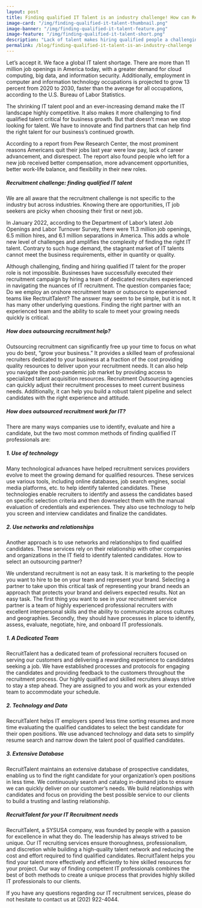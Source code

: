 ```yaml
---
layout: post
title: Finding qualified IT Talent is an industry challenge! How can RecruitTalent Help?
image-card: "/img/finding-qualified-it-talent-thumbnail.png"
image-banner: "/img/finding-qualified-it-talent-feature.png"
image-feature: "/img/finding-qualified-it-talent-short.png"
description: "Lack of talent makes hiring qualified people a challenging task for businesses across industries for growth to customers.                                      "
permalink: /blog/finding-qualified-it-talent-is-an-industry-challenge 
---
```


Let’s accept it. We face a global IT talent shortage. There are more than 11 million job openings in America today, with a greater demand for cloud computing, big data, and information security. Additionally, employment in computer and information technology occupations is projected to grow 13 percent from 2020 to 2030, faster than the average for all occupations, according to the U.S. Bureau of Labor Statistics.

The shrinking IT talent pool and an ever-increasing demand make the IT landscape highly competitive. It also makes it more challenging to find qualified talent critical for business growth. But that doesn’t mean we stop looking for talent. We have to innovate and find partners that can help find the right talent for our business’s continued growth.

According to a report from Pew Research Center, the most prominent reasons Americans quit their jobs last year were low pay, lack of career advancement, and disrespect. The report also found people who left for a new job received better compensation, more advancement opportunities, better work-life balance, and flexibility in their new roles.
##### Recruitment challenge: finding qualified IT talent

We are all aware that the recruitment challenge is not specific to the industry but across industries. Knowing there are opportunities, IT job seekers are picky when choosing their first or next job.

In January 2022, according to the Department of Labor’s latest Job Openings and Labor Turnover Survey, there were 11.3 million job openings, 6.5 million hires, and 6.1 million separations in America. This adds a whole new level of challenges and amplifies the complexity of finding the right IT talent. Contrary to such huge demand, the stagnant market of IT talents cannot meet the business requirements, either in quantity or quality.

Although challenging, finding and hiring qualified IT talent for the proper role is not impossible. Businesses have successfully executed their recruitment campaign by hiring a team of dedicated recruiters experienced in navigating the nuances of IT recruitment. The question companies face; Do we employ an onshore recruitment team or outsource to experienced teams like RectruitTalent? The answer may seem to be simple, but it is not. It has many other underlying questions. Finding the right partner with an experienced team and the ability to scale to meet your growing needs quickly is critical.
##### How does outsourcing recruitment help?

Outsourcing recruitment can significantly free up your time to focus on what you do best, “grow your business.” It provides a skilled team of professional recruiters dedicated to your business at a fraction of the cost providing quality resources to deliver upon your recruitment needs. It can also help you navigate the post-pandemic job market by providing access to specialized talent acquisition resources. Recruitment Outsourcing agencies can quickly adjust their recruitment processes to meet current business needs. Additionally, it can help you build a robust talent pipeline and select candidates with the right experience and attitude.
##### How does outsourced recruitment work for IT?

There are many ways companies use to identify, evaluate and hire a candidate, but the two most common methods of finding qualified IT professionals are:
##### 1. Use of technology

Many technological advances have helped recruitment services providers evolve to meet the growing demand for qualified resources. These services use various tools, including online databases, job search engines, social media platforms, etc. to help identify talented candidates. These technologies enable recruiters to identify and assess the candidates based on specific selection criteria and then downselect them with the manual evaluation of credentials and experiences. They also use technology to help you screen and interview candidates and finalize the candidates.
##### 2. Use networks and relationships

Another approach is to use networks and relationships to find qualified candidates. These services rely on their relationship with other companies and organizations in the IT field to identify talented candidates.
How to select an outsourcing partner?

We understand recruitment is not an easy task. It is marketing to the people you want to hire to be on your team and represent your brand. Selecting a partner to take upon this critical task of representing your brand needs an approach that protects your brand and delivers expected results. Not an easy task. The first thing you want to see in your recruitment service partner is a team of highly experienced professional recruiters with excellent interpersonal skills and the ability to communicate across cultures and geographies. Secondly, they should have processes in place to identify, assess, evaluate, negotiate, hire, and onboard IT professionals.

##### 1. A Dedicated Team

RecruitTalent has a dedicated team of professional recruiters focused on serving our customers and delivering a rewarding experience to candidates seeking a job. We have established processes and protocols for engaging the candidates and providing feedback to the customers throughout the recruitment process. Our highly qualified and skilled recruiters always strive to stay a step ahead. They are assigned to you and work as your extended team to accommodate your schedule.

##### 2. Technology and Data

RecruitTalent helps IT employers spend less time sorting resumes and more time evaluating the qualified candidates to select the best candidate for their open positions. We use advanced technology and data sets to simplify resume search and narrow down the talent pool of qualified candidates.

##### 3. Extensive Database

RecruitTalent maintains an extensive database of prospective candidates, enabling us to find the right candidate for your organization’s open positions in less time. We continuously search and catalog in-demand jobs to ensure we can quickly deliver on our customer’s needs. We build relationships with candidates and focus on providing the best possible service to our clients to build a trusting and lasting relationship.

##### RecruitTalent for your IT Recruitment needs

RecruitTalent, a SYSUSA company, was founded by people with a passion for excellence in what they do. The leadership has always strived to be unique. Our IT recruiting services ensure thoroughness, professionalism, and discretion while building a high-quality talent network and reducing the cost and effort required to find qualified candidates. RecruitTalent helps you find your talent more effectively and efficiently to hire skilled resources for your project. Our way of finding competent IT professionals combines the best of both methods to create a unique process that provides highly skilled IT professionals to our clients.

If you have any questions regarding our IT recruitment services, please do not hesitate to contact us at (202) 922-4044.


